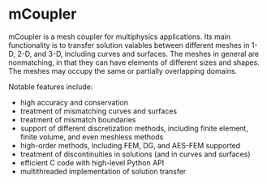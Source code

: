 # mCoupler
mCoupler is a mesh coupler for multiphysics applications. Its main functionality is to transfer solution vaiables between different meshes in 1-D, 2-D, and 3-D, including curves and surfaces. The meshes in general are nonmatching, in that they can have elements of different sizes and shapes. The meshes may occupy the same or partially overlapping domains. 

Notable features include:
 - high accuracy and conservation
 - treatment of mismatching curves and surfaces
 - treatment of mismatch boundaries
 - support of different discretization methods, including finite element, finite volume, and even meshless methods
 - high-order methods, including FEM, DG, and AES-FEM supported
 - treatment of discontinuities in solutions (and in curves and surfaces)
 - efficient C code with high-level Python API
 - multithreaded implementation of solution transfer
